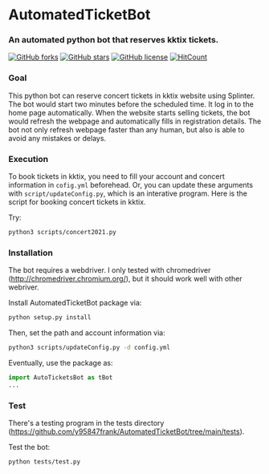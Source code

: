 # AutomatedTicketBot

### An automated python bot that reserves kktix tickets.

[![GitHub forks](https://img.shields.io/github/forks/y95847frank/AutomatedTicketBot)](https://github.com/y95847frank/AutomatedTicketBot/network)
[![GitHub stars](https://img.shields.io/github/stars/y95847frank/AutomatedTicketBot)](https://github.com/y95847frank/AutomatedTicketBot/stargazers)
[![GitHub license](https://img.shields.io/github/license/y95847frank/AutomatedTicketBot)](https://github.com/y95847frank/AutomatedTicketBot/blob/master/LICENSE)
[![HitCount](http://hits.dwyl.com/y95847frank/AutomatedTicketBot.svg)](http://hits.dwyl.com/y95847frank/AutomatedTicketBot)

### Goal

This python bot can reserve concert tickets in kktix website using Splinter. The bot would start two minutes before the scheduled time. It log in to the home page automatically. When the website starts selling tickets, the bot would refresh the webpage and automatically fills in registration details. The bot not only refresh webpage faster than any human, but also is able to avoid any mistakes or delays.

### Execution

To book tickets in kktix, you need to fill your account and concert information in `cofig.yml` beforehead. Or, you  can update these arguments with `script/updateConfig.py`, which is an interative program. Here is the script for booking concert tickets in kktix.

Try:
```bash
python3 scripts/concert2021.py
```
### Installation

The bot requires a webdriver. I only tested with chromedriver (http://chromedriver.chromium.org/), but it should work well with other webriver.

Install AutomatedTicketBot package via:
```bash
python setup.py install
```

Then, set the path and account information via:
```bash
python3 scripts/updateConfig.py -d config.yml
```

Eventually, use the package as:
```python
import AutoTicketsBot as tBot
...
```

### Test

There's a testing program in the tests directory (https://github.com/y95847frank/AutomatedTicketBot/tree/main/tests).

Test the bot:
```bash
python tests/test.py
```